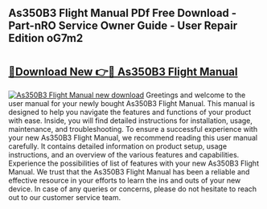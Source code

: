 ## As350B3 Flight Manual PDf Free Download - Part-nRO Service Owner Guide - User Repair Edition oG7m2

# <h2><a href="http://bc24082.oget.top/?id=As350B3+Flight+Manual">🔗Download New 👉🔴 As350B3 Flight Manual</a></h2>

[![As350B3 Flight Manual new download](https://i.imgur.com/5g1atiW.png)](http://bc24082.oget.top/?id=As350B3+Flight+Manual)
Greetings and welcome to the user manual for your newly bought As350B3 Flight Manual. This manual is designed to help you navigate the features and functions of your product with ease. Inside, you will find detailed instructions for installation, usage, maintenance, and troubleshooting. To ensure a successful experience with your new As350B3 Flight Manual, we recommend reading this user manual carefully. It contains detailed information on product setup, usage instructions, and an overview of the various features and capabilities. Experience the possibilities of list of features with your new As350B3 Flight Manual. We trust that the As350B3 Flight Manual has been a reliable and effective resource in your efforts to learn the ins and outs of your new device. In case of any queries or concerns, please do not hesitate to reach out to our customer service team.
